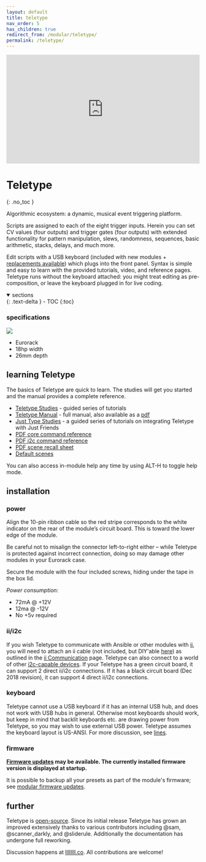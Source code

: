 ```yaml
---
layout: default
title: teletype
nav_order: 5
has_children: true
redirect_from: /modular/teletype/
permalink: /teletype/
---
```


<div style="padding:56.25% 0 0 0;position:relative;"><iframe src="https://player.vimeo.com/video/129271731?color=ff7700&title=0&byline=0&portrait=0" style="position:absolute;top:0;left:0;width:100%;height:100%;" frameborder="0" allow="autoplay; fullscreen" allowfullscreen></iframe></div><script src="https://player.vimeo.com/api/player.js"></script>

# Teletype
{: .no_toc }

Algorithmic ecosystem: a dynamic, musical event triggering platform.

Scripts are assigned to each of the eight trigger inputs. Herein you can set CV values (four outputs) and trigger gates (four outputs) with extended functionality for pattern manipulation, slews, randomness, sequences, basic arithmetic, stacks, delays, and much more.

Edit scripts with a USB keyboard (included with new modules + [replacements available](https://market.monome.org/collections/other/products/usb-keyboard)) which plugs into the front panel. Syntax is simple and easy to learn with the provided tutorials, video, and reference pages. Teletype runs without the keyboard attached: you might treat editing as pre-composition, or leave the keyboard plugged in for live coding.

<details open markdown="block">
  <summary>
    sections
  </summary>
  {: .text-delta }
- TOC
{:toc}
</details>

### specifications

![](/images/tt.jpg)

* Eurorack
* 18hp width
* 26mm depth

## learning Teletype

The basics of Teletype are quick to learn. The studies will get you started and the manual provides a complete reference.

* [Teletype Studies](studies-1) - guided series of tutorials
* [Teletype Manual](manual) - full manual, also available as a [pdf](manual.pdf)
* [Just Type Studies](jt-1) - a guided series of tutorials on integrating Teletype with Just Friends
* [PDF core command reference](TT_commands_5.0.pdf)
* [PDF i2c command reference](TT_commands_5.0.pdf)
* [PDF scene recall sheet](TT_scene_RECALL_sheet.pdf)
* [Default scenes](scenes-10/)

You can also access in-module help any time by using ALT-H to toggle help mode.

## installation

### power
Align the 10-pin ribbon cable so the red stripe corresponds to the white indicator on the rear of the module’s circuit board. This is toward the lower edge of the module.

Be careful not to misalign the connector left-to-right either – while Teletype is protected against incorrect connection, doing so may damage other modules in your Eurorack case.

Secure the module with the four included screws, hiding under the tape in the box lid.

*Power consumption:*

- 72mA @ +12V
- 12ma @ -12V
- No +5v required

### ii/i2c

If you wish Teletype to communicate with Ansible or other modules with [ii](/docs/modular/ii), you will need to attach an ii cable (not included, but DIY'able [here](https://www.adafruit.com/product/1950)) as outlined in the [ii Communication](/docs/modular/iiheader#connecting-the-trilogy) page. Teletype can also connect to a world of other [i2c-capable devices](https://llllllll.co/t/a-users-guide-to-i2c/19219). If your Teletype has a green circuit board, it can support 2 direct ii/i2c connections. If it has a black circuit board (Dec 2018 revision), it can support 4 direct ii/i2c connections.

### keyboard

Teletype cannot use a USB keyboard if it has an internal USB hub, and does not work with USB hubs in general. Otherwise most keyboards should work, but keep in mind that backlit keyboards etc. are drawing power from Teletype, so you may wish to use external USB power. Teletype assumes the keyboard layout is US-ANSI. For more discussion, see [lines](https://llllllll.co/t/alternative-teletype-keyboard-recommendations-mechanical-wireless-etc/5859).

### firmware

**[Firmware updates](/docs/modular/update) may be available. The currently installed firmware version is displayed at startup.**

It is possible to backup all your presets as part of the module's firmware; see [modular firmware updates](/docs/modular/update/).

## further

Teletype is [open-source](https://github.com/monome/teletype). Since its initial release Teletype has grown an improved extensively thanks to various contributors including @sam, @scanner_darkly, and @sliderule. Additionally the documentation has undergone full reworking.

Discussion happens at [llllllll.co](https://llllllll.co). All contributions are welcome!
